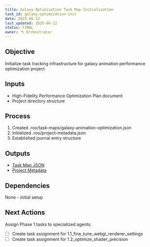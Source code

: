 ```yaml
---
title: Galaxy Optimization Task Map Initialization
task_id: galaxy-optimization-init
date: 2025-06-12
last_updated: 2025-06-12
status: FINAL
owner: 🪃 Orchestrator
---
```


## Objective
Initialize task tracking infrastructure for galaxy animation performance optimization project

## Inputs
- High-Fidelity Performance Optimization Plan document
- Project directory structure

## Process
1. Created .roo/task-maps/galaxy-animation-optimization.json
2. Initialized .roo/project-metadata.json
3. Established journal entry structure

## Outputs
- [Task Map JSON](../../../../.roo/task-maps/galaxy-animation-optimization.json)
- [Project Metadata](../../../../.roo/project-metadata.json)

## Dependencies
None - initial setup

## Next Actions
Assign Phase 1 tasks to specialized agents:
- [ ] Create task assignment for 1.1_fine_tune_webgl_renderer_settings
- [ ] Create task assignment for 1.2_optimize_shader_precision